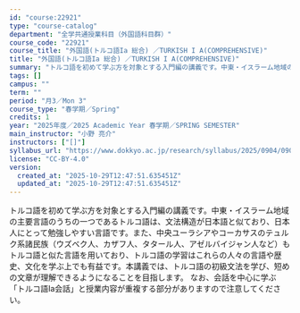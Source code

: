 ```yaml
---
id: "course:22921"
type: "course-catalog"
department: "全学共通授業科目（外国語科目群）"
course_code: "22921"
course_title: "外国語(トルコ語Ia 総合) ／TURKISH I A(COMPREHENSIVE)"
title: "外国語(トルコ語Ia 総合) ／TURKISH I A(COMPREHENSIVE)"
summary: "トルコ語を初めて学ぶ方を対象とする入門編の講義です。中東・イスラーム地域の主要言語のうちの一つであるトルコ語は、文法構造が日本語と似ており、日本人にとって勉強しやすい言語です。また、中央ユーラシアやコーカサスのテュルク系諸民族（ウズベク人、…"
tags: []
campus: ""
term: ""
period: "月3／Mon 3"
course_type: "春学期／Spring"
credits: 1
year: "2025年度／2025 Academic Year 春学期／SPRING SEMESTER"
main_instructor: "小野 亮介"
instructors: ["[]"]
syllabus_url: "https://www.dokkyo.ac.jp/research/syllabus/2025/0904/0904_22921_ja_JP.html"
license: "CC-BY-4.0"
version:
  created_at: "2025-10-29T12:47:51.635451Z"
  updated_at: "2025-10-29T12:47:51.635451Z"
---
```

トルコ語を初めて学ぶ方を対象とする入門編の講義です。中東・イスラーム地域の主要言語のうちの一つであるトルコ語は、文法構造が日本語と似ており、日本人にとって勉強しやすい言語です。また、中央ユーラシアやコーカサスのテュルク系諸民族（ウズベク人、カザフ人、タタール人、アゼルバイジャン人など）もトルコ語と似た言語を用いており、トルコ語の学習はこれらの人々の言語や歴史、文化を学ぶ上でも有益です。本講義では、トルコ語の初級文法を学び、短めの文章が理解できるようになることを目指します。 なお、会話を中心に学ぶ「トルコ語Ia会話」と授業内容が重複する部分がありますので注意してください。
